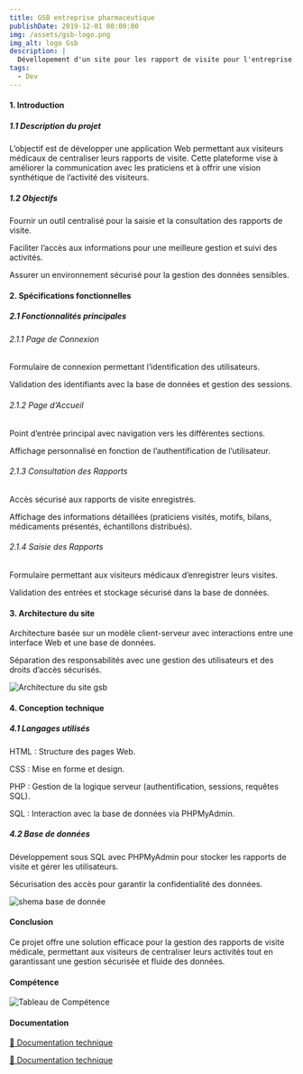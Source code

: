 ```yaml
---
title: GSB entreprise pharmaceutique
publishDate: 2019-12-01 00:00:00
img: /assets/gsb-logo.png
img_alt: logo Gsb
description: |
  Dévellopement d'un site pour les rapport de visite pour l'entreprise.
tags:
  - Dev
---
```


#### 1. Introduction
##### 1.1 Description du projet
L’objectif est de développer une application Web permettant aux visiteurs médicaux de centraliser leurs rapports de visite. Cette plateforme vise à améliorer la communication avec les praticiens et à offrir une vision synthétique de l’activité des visiteurs.

##### 1.2 Objectifs
Fournir un outil centralisé pour la saisie et la consultation des rapports de visite.

Faciliter l’accès aux informations pour une meilleure gestion et suivi des activités.

Assurer un environnement sécurisé pour la gestion des données sensibles.

#### 2. Spécifications fonctionnelles
##### 2.1 Fonctionnalités principales
###### 2.1.1 Page de Connexion
Formulaire de connexion permettant l’identification des utilisateurs.

Validation des identifiants avec la base de données et gestion des sessions.

###### 2.1.2 Page d’Accueil
Point d’entrée principal avec navigation vers les différentes sections.

Affichage personnalisé en fonction de l’authentification de l’utilisateur.

###### 2.1.3 Consultation des Rapports
Accès sécurisé aux rapports de visite enregistrés.

Affichage des informations détaillées (praticiens visités, motifs, bilans, médicaments présentés, échantillons distribués).

###### 2.1.4 Saisie des Rapports
Formulaire permettant aux visiteurs médicaux d’enregistrer leurs visites.

Validation des entrées et stockage sécurisé dans la base de données.

#### 3. Architecture du site
Architecture basée sur un modèle client-serveur avec interactions entre une interface Web et une base de données.

Séparation des responsabilités avec une gestion des utilisateurs et des droits d’accès sécurisés.

![Architecture du site gsb](/assets/GSB_architecture.png)

#### 4. Conception technique
##### 4.1 Langages utilisés
HTML : Structure des pages Web.

CSS : Mise en forme et design.

PHP : Gestion de la logique serveur (authentification, sessions, requêtes SQL).

SQL : Interaction avec la base de données via PHPMyAdmin.

##### 4.2 Base de données
Développement sous SQL avec PHPMyAdmin pour stocker les rapports de visite et gérer les utilisateurs.

Sécurisation des accès pour garantir la confidentialité des données.

![shema base de donnée](/assets/shéma-donnée-GSB.png)

#### Conclusion
Ce projet offre une solution efficace pour la gestion des rapports de visite médicale, permettant aux visiteurs de centraliser leurs activités tout en garantissant une gestion sécurisée et fluide des données.


#### Compétence
![Tableau de Compétence](/assets/tableauCompGSB.png)

#### Documentation

[📄 Documentation technique](/assets/Documentation-technique-GSB.pdf)

[📄 Documentation technique](/assets/Documentation-Utilisateur-GSB.pdf)
